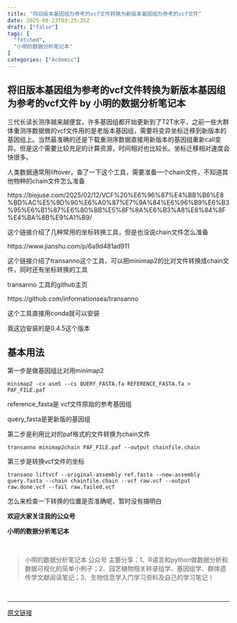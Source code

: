 ```yaml
---
title: "将旧版本基因组为参考的vcf文件转换为新版本基因组为参考的vcf文件"
date: 2025-08-23T03:25:35Z
draft: ["false"]
tags: [
  "fetched",
  "小明的数据分析笔记本"
]
categories: ["Acdemic"]
---
```

将旧版本基因组为参考的vcf文件转换为新版本基因组为参考的vcf文件 by 小明的数据分析笔记本
------
<div><section data-tool="mdnice编辑器" data-website="https://www.mdnice.com" data-pm-slice="0 0 []"><p data-tool="mdnice编辑器"><span leaf="">三代长读长测序越来越便宜，许多基因组都开始更新到了T2T水平，之前一些大群体重测序数据做的vcf文件用的是老版本基因组，需要将变异坐标迁移到新版本的基因组上。当然最准确的还是下载重测序数据直接用新版本的基因组重新call变异。但是这个需要比较充足的计算资源，时间相对也比较长。坐标迁移相对速度会快很多。</span></p><p data-tool="mdnice编辑器"><span leaf="">人类数据通常用liftover，查了一下这个工具，需要准备一个chain文件，不知道其他物种的chain文件怎么准备</span></p><p data-tool="mdnice编辑器"><span leaf="">https://biojuse.com/2025/02/12/VCF%20%E6%96%87%E4%BB%B6%E8%BD%AC%E5%9D%90%E6%A0%87%E7%9A%84%E6%96%B9%E6%B3%95%E6%B1%87%E6%80%BB%E5%8F%8A%E6%B3%A8%E6%84%8F%E4%BA%8B%E9%A1%B9/</span></p><p data-tool="mdnice编辑器"><span leaf="">这个链接介绍了几种常用的坐标转换工具，但是也没说chain文件怎么准备</span></p><p data-tool="mdnice编辑器"><span leaf="">https://www.jianshu.com/p/6a9d481ad911</span></p><p data-tool="mdnice编辑器"><span leaf="">这个链接介绍了transanno这个工具，可以把minimap2的比对文件转换成chain文件，同时还有坐标转换的工具</span></p><p data-tool="mdnice编辑器"><span leaf="">transanno 工具的github主页</span></p><p data-tool="mdnice编辑器"><span leaf="">https://github.com/informationsea/transanno</span></p><p data-tool="mdnice编辑器"><span leaf="">这个工具直接用conda就可以安装</span></p><p data-tool="mdnice编辑器"><span leaf="">我这边安装的是0.4.5这个版本</span></p><h2 data-tool="mdnice编辑器"><span></span><span><span leaf="">基本用法</span></span><span></span><span></span></h2><p data-tool="mdnice编辑器"><span leaf="">第一步是做基因组比对用minimap2</span></p><pre data-tool="mdnice编辑器"><span data-cacheurl="" data-remoteid=""></span><code><span leaf="">minimap2 -cx asm5 --cs QUERY_FASTA.fa REFERENCE_FASTA.fa &gt; PAF_FILE.paf</span><br></code></pre><p data-tool="mdnice编辑器"><span leaf="">reference_fasta是 vcf文件原始的参考基因组</span></p><p data-tool="mdnice编辑器"><span leaf="">query_fasta是更新版的基因组</span></p><p data-tool="mdnice编辑器"><span leaf="">第二步是利用比对的paf格式的文件转换为chain文件</span></p><pre data-tool="mdnice编辑器"><span data-cacheurl="" data-remoteid=""></span><code><span leaf="">transanno minimap2chain PAF_FILE.paf --output chainfile.chain</span><br></code></pre><p data-tool="mdnice编辑器"><span leaf="">第三步是转换vcf文件的坐标</span></p><pre data-tool="mdnice编辑器"><span data-cacheurl="" data-remoteid=""></span><code><span leaf="">transano liftvcf --original-assembly ref.fasta --new-assembly query.fasta --chain chainfile.chain --vcf raw.vcf --output raw.done.vcf --fail raw.failed.vcf</span><br></code></pre><p data-tool="mdnice编辑器"><span leaf="">怎么来检查一下转换的位置是否准确呢，暂时没有搞明白</span></p><p data-tool="mdnice编辑器"><strong><span leaf="">欢迎大家关注我的公众号</span></strong></p><p data-tool="mdnice编辑器"><strong><span leaf="">小明的数据分析笔记本</span></strong></p><section nodeleaf=""><mp-common-profile data-pluginname="mpprofile" data-nickname="小明的数据分析笔记本" data-from="0" data-headimg="http://mmbiz.qpic.cn/mmbiz_png/t1wZDoUyFk5t1sOnM0iabvBhnfIj5YpyqrMib0E1MGCd9ibcYxaOPZd0GWhQBDvK2BPEwsicQxd6y5MHLfphnwHnow/0?wx_fmt=png" data-signature="分享R语言和python在生物信息领域做数据分析和数据可视化的简单小例子；偶尔会分享一些组学数据处理相关的内容" data-id="MzI3NzQ3MTcxMg==" data-is_biz_ban="0" data-service_type="1" data-verify_status="1"></mp-common-profile></section><p data-tool="mdnice编辑器"><strong><span leaf=""><br></span></strong></p><blockquote><span></span><p><span leaf="">小明的数据分析笔记本 公众号 主要分享：1、R语言和python做数据分析和数据可视化的简单小例子；2、园艺植物相关转录组学、基因组学、群体遗传学文献阅读笔记；3、生物信息学入门学习资料及自己的学习笔记！</span></p></blockquote></section><section><span leaf=""><br></span></section><p><mp-style-type data-value="3"></mp-style-type></p></div>  
<hr>
<a href="https://mp.weixin.qq.com/s/1oWCiBsKkKmQhRUYmMk0vA",target="_blank" rel="noopener noreferrer">原文链接</a>
